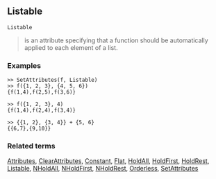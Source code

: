 ## Listable

```
Listable
```

> is an attribute specifying that a function should be automatically applied to each element of a list.
		
### Examples

```
>> SetAttributes(f, Listable)    
>> f({1, 2, 3}, {4, 5, 6})    
{f(1,4),f(2,5),f(3,6)}     
 
>> f({1, 2, 3}, 4)    
{f(1,4),f(2,4),f(3,4)}    
 
>> {{1, 2}, {3, 4}} + {5, 6}    
{{6,7},{9,10}}   
```

### Related terms 
[Attributes](Attributes.md), [ClearAttributes](ClearAttributes.md), [Constant](Constant.md), [Flat](Flat.md), [HoldAll](HoldAll.md), [HoldFirst](HoldFirst.md), [HoldRest](HoldRest.md), [Listable](Listable.md), [NHoldAll](NHoldAll.md), [NHoldFirst](NHoldFirst.md), [NHoldRest](NHoldRest.md),  [Orderless](Orderless.md), [SetAttributes](SetAttributes.md)